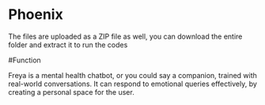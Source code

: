 # Phoenix

The files are uploaded as a ZIP file as well, you can download the entire folder and extract it to run the codes

#Function

Freya is a mental health chatbot, or you could say a companion, trained with real-world conversations. It can respond to emotional queries effectively, by creating a personal space for the user.
